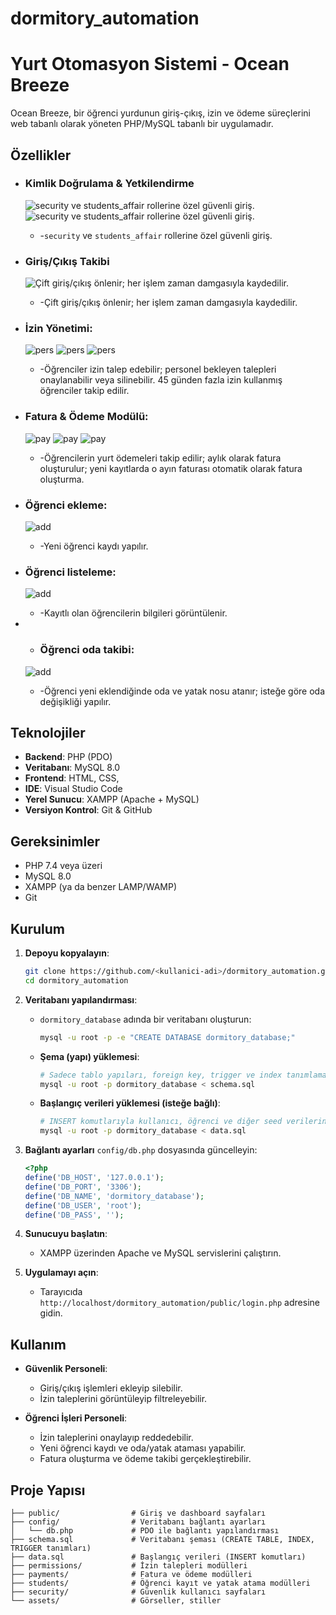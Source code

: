 # dormitory_automation 
# Yurt Otomasyon Sistemi - Ocean Breeze

Ocean Breeze, bir öğrenci yurdunun giriş-çıkış, izin ve ödeme süreçlerini web tabanlı olarak yöneten PHP/MySQL tabanlı bir uygulamadır.

## Özellikler

* ### **Kimlik Doğrulama & Yetkilendirme**
  ![`security` ve `students_affair` rollerine özel güvenli giriş.](assets/images/security.png)
  ![`security` ve `students_affair` rollerine özel güvenli giriş.](assets/images/studaff_officer.png)
  
  *  -`security` ve `students_affair` rollerine özel güvenli giriş.

	
   

* ### **Giriş/Çıkış Takibi**
  ![Çift giriş/çıkış önlenir; her işlem zaman damgasıyla kaydedilir.](assets/images/enter_leave.png)
  
  *  -Çift giriş/çıkış önlenir; her işlem zaman damgasıyla kaydedilir.



* ### **İzin Yönetimi**: 
  ![pers](assets/images/permission.png)
  ![pers](assets/images/perm_follw.png)
  ![pers](assets/images/total_perm.png)
  
  * -Öğrenciler izin talep edebilir; personel bekleyen talepleri onaylanabilir veya silinebilir. 45 günden fazla izin kullanmış öğrenciler takip edilir.


* ### **Fatura & Ödeme Modülü**: 
  ![pay](assets/images/act_pay.png)
  ![pay](assets/images/pay.png)
  ![pay](assets/images/pay_follw.png)
  
  * -Öğrencilerin yurt ödemeleri takip edilir; aylık olarak fatura oluşturulur; yeni kayıtlarda o ayın faturası otomatik olarak fatura oluşturma.



* ### **Öğrenci ekleme**:
  ![add](assets/images/add_stud.png)
  
  *  -Yeni öğrenci kaydı yapılır.
 
* ### **Öğrenci listeleme**:
  ![add](assets/images/list_stud.png)
  
  *  -Kayıtlı olan öğrencilerin bilgileri görüntülenir.



* * ### **Öğrenci oda takibi**:
  ![add](assets/images/beds.png)
  
  *  -Öğrenci yeni eklendiğinde oda ve yatak nosu atanır; isteğe göre oda değişikliği yapılır.


## Teknolojiler

* **Backend**: PHP (PDO)
* **Veritabanı**: MySQL 8.0
* **Frontend**: HTML, CSS,
* **IDE**: Visual Studio Code
* **Yerel Sunucu**: XAMPP (Apache + MySQL)
* **Versiyon Kontrol**: Git & GitHub

## Gereksinimler

* PHP 7.4 veya üzeri
* MySQL 8.0
* XAMPP (ya da benzer LAMP/WAMP)
* Git

## Kurulum

1. **Depoyu kopyalayın**:

   ```bash
   git clone https://github.com/<kullanici-adi>/dormitory_automation.git
   cd dormitory_automation
   ```
2. **Veritabanı yapılandırması**:

   * `dormitory_database` adında bir veritabanı oluşturun:

     ```bash
     mysql -u root -p -e "CREATE DATABASE dormitory_database;"
     ```
   * **Şema (yapı) yüklemesi**:

     ```bash
     # Sadece tablo yapıları, foreign key, trigger ve index tanımlamaları içerir
     mysql -u root -p dormitory_database < schema.sql
     ```
   * **Başlangıç verileri yüklemesi (isteğe bağlı)**:

     ```bash
     # INSERT komutlarıyla kullanıcı, öğrenci ve diğer seed verilerini ekler
     mysql -u root -p dormitory_database < data.sql
     ```
3. **Bağlantı ayarları** `config/db.php` dosyasında güncelleyin:

   ```php
   <?php
   define('DB_HOST', '127.0.0.1');
   define('DB_PORT', '3306');
   define('DB_NAME', 'dormitory_database');
   define('DB_USER', 'root');
   define('DB_PASS', '');
   ```
4. **Sunucuyu başlatın**:

   * XAMPP üzerinden Apache ve MySQL servislerini çalıştırın.
5. **Uygulamayı açın**:

   * Tarayıcıda `http://localhost/dormitory_automation/public/login.php` adresine gidin.

## Kullanım

* **Güvenlik Personeli**:

  * Giriş/çıkış işlemleri ekleyip silebilir.
  * İzin taleplerini görüntüleyip filtreleyebilir.
* **Öğrenci İşleri Personeli**:

  * İzin taleplerini onaylayıp reddedebilir.
  * Yeni öğrenci kaydı ve oda/yatak ataması yapabilir.
  * Fatura oluşturma ve ödeme takibi gerçekleştirebilir.

## Proje Yapısı

```
├── public/                # Giriş ve dashboard sayfaları
├── config/                # Veritabanı bağlantı ayarları
│   └── db.php             # PDO ile bağlantı yapılandırması
├── schema.sql             # Veritabanı şeması (CREATE TABLE, INDEX, TRIGGER tanımları)
├── data.sql               # Başlangıç verileri (INSERT komutları)
├── permissions/           # İzin talepleri modülleri
├── payments/              # Fatura ve ödeme modülleri
├── students/              # Öğrenci kayıt ve yatak atama modülleri
├── security/              # Güvenlik kullanıcı sayfaları
└── assets/                # Görseller, stiller
```
